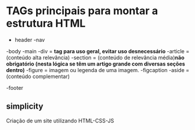 # TAGs principais para montar a estrutura HTML
- header
   -nav

-body
    -main
        -div = **tag para uso geral, evitar uso desnecessário**
        -article = (conteúdo alta relevância)
            -section = (conteúdo de relevância média)**não obrigatório (nesta lógica se têm um artigo grande com diversas seções dentro)**
                -figure =  imagem ou legenda de uma imagem.
                -figcaption
                -aside = (conteúdo complementar)




-footer

## simplicity
 Criação de um site utilizando HTML-CSS-JS
